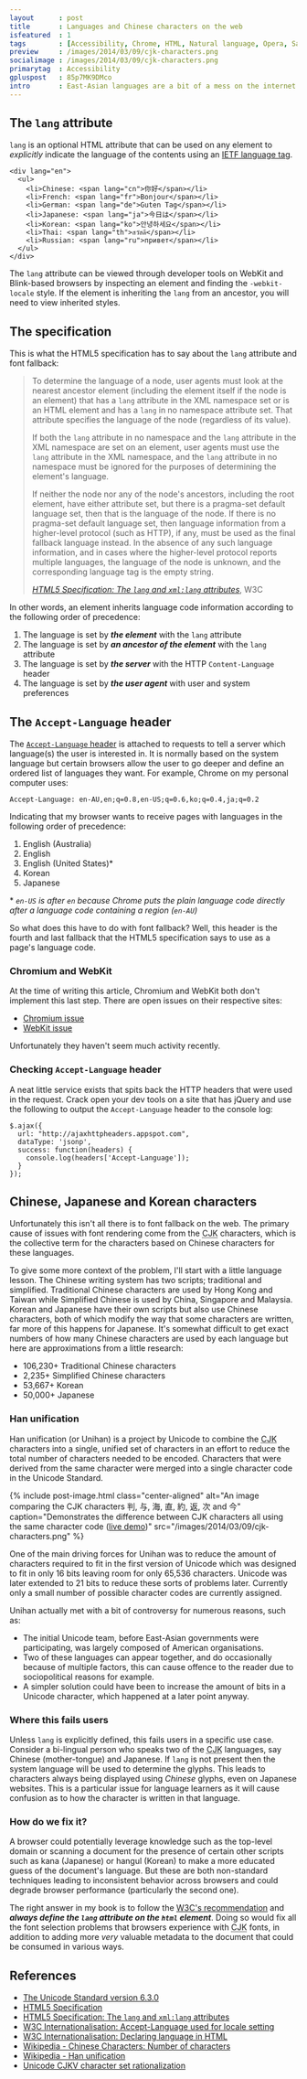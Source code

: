 ```yaml
---
layout      : post
title       : Languages and Chinese characters on the web
isfeatured  : 1
tags        : [Accessibility, Chrome, HTML, Natural language, Opera, Safari, Unicode]
preview     : /images/2014/03/09/cjk-characters.png
socialimage : /images/2014/03/09/cjk-characters.png
primarytag  : Accessibility
gpluspost   : 85p7MK9DMco
intro       : East-Asian languages are a bit of a mess on the internet for a number of reasons, such as browser implementation, the presence of system fonts and web developers neglecting to address the issue on their side. This article dives deep into how languages work on the web and the problems that can occur.
---
```


## The `lang` attribute

`lang` is an optional HTML attribute that can be used on any element to *explicitly* indicate the language of the contents using an [IETF language tag][8].

<!--prettify lang=html-->
    <div lang="en">
      <ul>
        <li>Chinese: <span lang="cn">你好</span></li>
        <li>French: <span lang="fr">Bonjour</span></li>
        <li>German: <span lang="de">Guten Tag</span></li>
        <li>Japanese: <span lang="ja">今日は</span></li>
        <li>Korean: <span lang="ko">안녕하세요</span></li>
        <li>Thai: <span lang="th">สวัสดี</span></li>
        <li>Russian: <span lang="ru">привет</span></li>
      </ul>
    </div>

The `lang` attribute can be viewed through developer tools on WebKit and Blink-based browsers by inspecting an element and finding the `-webkit-locale` style. If the element is inheriting the `lang` from an ancestor, you will need to view inherited styles.



## The specification

This is what the HTML5 specification has to say about the `lang` attribute and font fallback:

> To determine the language of a node, user agents must look at the nearest ancestor element (including the element itself if the node is an element) that has a `lang` attribute in the XML namespace set or is an HTML element and has a `lang` in no namespace attribute set. That attribute specifies the language of the node (regardless of its value).
> 
> If both the `lang` attribute in no namespace and the `lang` attribute in the XML namespace are set on an element, user agents must use the `lang` attribute in the XML namespace, and the `lang` attribute in no namespace must be ignored for the purposes of determining the element's language.
> 
> If neither the node nor any of the node's ancestors, including the root element, have either attribute set, but there is a pragma-set default language set, then that is the language of the node. If there is no pragma-set default language set, then language information from a higher-level protocol (such as HTTP), if any, must be used as the final fallback language instead. In the absence of any such language information, and in cases where the higher-level protocol reports multiple languages, the language of the node is unknown, and the corresponding language tag is the empty string.
> 
> <footer><cite><a href="http://www.w3.org/TR/html5/dom.html#the-lang-and-xml:lang-attributes">HTML5 Specification: The <code>lang</code> and <code>xml:lang</code> attributes</a></cite>, W3C</footer>

In other words, an element inherits language code information according to the following order of precedence:

1. The language is set by ***the element*** with the `lang` attribute
2. The language is set by ***an ancestor of the element*** with the `lang` attribute
3. The language is set by ***the server*** with the HTTP `Content-Language` header
4. The language is set by ***the user agent*** with user and system preferences



## The `Accept-Language` header

The [`Accept-Language` header][2] is attached to requests to tell a server which language(s) the user is interested in. It is normally based on the system language but certain browsers allow the user to go deeper and define an ordered list of languages they want. For example, Chrome on my personal computer uses:

    Accept-Language: en-AU,en;q=0.8,en-US;q=0.6,ko;q=0.4,ja;q=0.2

Indicating that my browser wants to receive pages with languages in the following order of precedence:

1. English (Australia)
2. English
3. English (United States)\*
4. Korean
5. Japanese

\* *`en-US` is after `en` because Chrome puts the plain language code directly after a language code containing a region (`en-AU`)*

So what does this have to do with font fallback? Well, this header is the fourth and last fallback that the HTML5 specification says to use as a page's language code.

### Chromium and WebKit

At the time of writing this article, Chromium and WebKit both don't implement this last step. There are open issues on their respective sites:

- [Chromium issue][3]
- [WebKit issue][4]

Unfortunately they haven't seem much activity recently.

### Checking `Accept-Language` header

A neat little service exists that spits back the HTTP headers that were used in the request. Crack open your dev tools on a site that has jQuery and use the following to output the `Accept-Language` header to the console log:

<!--prettify lang=js-->
    $.ajax({
      url: "http://ajaxhttpheaders.appspot.com",
      dataType: 'jsonp',
      success: function(headers) {
        console.log(headers['Accept-Language']);
      }
    });



## Chinese, Japanese and Korean characters 

Unfortunately this isn't all there is to font fallback on the web. The primary cause of issues with font rendering come from the <abbr title="Chinese Japanese Korean">CJK</abbr> characters, which is the collective term for the characters based on Chinese characters for these languages.

To give some more context of the problem, I'll start with a little language lesson. The Chinese writing system has two scripts; traditional and simplified. Traditional Chinese characters are used by Hong Kong and Taiwan while Simplified Chinese is used by China, Singapore and Malaysia. Korean and Japanese have their own scripts but also use Chinese characters, both of which modify the way that some characters are written, far more of this happens for Japanese. It's somewhat difficult to get exact numbers of how many Chinese characters are used by each language but here are approximations from a little research:

- 106,230+ Traditional Chinese characters
- 2,235+ Simplified Chinese characters
- 53,667+ Korean
- 50,000+ Japanese

### Han unification 

Han unification (or Unihan) is a project by Unicode to combine the <abbr title="Chinese Japanese Korean">CJK</abbr> characters into a single, unified set of characters in an effort to reduce the total number of characters needed to be encoded. Characters that were derived from the same character were merged into a single character code in the Unicode Standard.

{% include post-image.html class="center-aligned" alt="An image comparing the CJK characters 判, 与, 海, 直, 約, 返, 次 and 今" caption="Demonstrates the difference between CJK characters all using the same character code (<a href='http://codepen.io/Tyriar/pen/mqLkH'>live demo</a>)" src="/images/2014/03/09/cjk-characters.png" %}

One of the main driving forces for Unihan was to reduce the amount of characters required to fit in the first version of Unicode which was designed to fit in only 16 bits leaving room for only 65,536 characters. Unicode was later extended to 21 bits to reduce these sorts of problems later. Currently only a small number of possible character codes are currently assigned.

Unihan actually met with a bit of controversy for numerous reasons, such as:

- The initial Unicode team, before East-Asian governments were participating, was largely composed of American organisations.
- Two of these languages can appear together, and do occasionally because of multiple factors, this can cause offence to the reader due to sociopolitical reasons for example.
- A simpler solution could have been to increase the amount of bits in a Unicode character, which happened at a later point anyway.

### Where this fails users

Unless `lang` is explicitly defined, this fails users in a specific use case. Consider a bi-lingual person who speaks two of the <abbr title="Chinese Japanese Korean">CJK</abbr> languages, say Chinese (mother-tongue) and Japanese. If `lang` is not present then the system language will be used to determine the glyphs. This leads to characters always being displayed using *Chinese* glyphs, even on Japanese websites. This is a particular issue for language learners as it will cause confusion as to how the character is written in that language.

### How do we fix it?

A browser could potentially leverage knowledge such as the top-level domain or scanning a document for the presence of certain other scripts such as kana (Japanese) or hangul (Korean) to make a more educated guess of the document's language. But these are both non-standard techniques leading to inconsistent behavior across browsers and could degrade browser performance (particularly the second one).

The right answer in my book is to follow the [W3C's recommendation][5] and ***always define the `lang` attribute on the `html` element***. Doing so would fix all the font selection problems that browsers experience with <abbr title="Chinese Japanese Korean">CJK</abbr> fonts, in addition to adding more *very* valuable metadata to the document that could be consumed in various ways.



## References

- [The Unicode Standard version 6.3.0][6]
- [HTML5 Specification][10]
- [HTML5 Specification: The `lang` and `xml:lang` attributes][9]
- [W3C Internationalisation: Accept-Language used for locale setting][13]
- [W3C Internationalisation: Declaring language in HTML][14]
- [Wikipedia - Chinese Characters: Number of characters][7]
- [Wikipedia - Han unification][15]
- [Unicode CJKV character set rationalization][12]

[1]: http://www.w3.org/TR/html5/dom.html#the-lang-and-xml:lang-attributes
[2]: https://www.w3.org/International/questions/qa-accept-lang-locales
[3]: http://crbug.com/179331
[4]: https://bugs.webkit.org/show_bug.cgi?id=93985
[5]: http://www.w3.org/International/questions/qa-html-language-declarations
[6]: http://www.unicode.org/versions/Unicode6.3.0/
[7]: http://en.wikipedia.org/wiki/Chinese_characters#Number_of_characters
[8]: http://tools.ietf.org/rfc/bcp/bcp47.txt
[9]: http://www.w3.org/TR/html5/dom.html#the-lang-and-xml:lang-attributes
[10]: http://www.w3.org/TR/html5
[12]: http://homepage.ntlworld.com/jonathan.deboynepollard/FGA/unicode-cjkv-character-set-rationalization.html
[13]: http://www.w3.org/International/questions/qa-accept-lang-locales
[14]: http://www.w3.org/International/questions/qa-html-language-declarations
[15]: http://en.wikipedia.org/wiki/Han_unification
